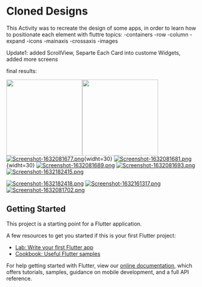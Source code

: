 # Cloned Designs
This Activity was to recreate the design of some apps, in order to learn how to positionate each element with fluttre
topics:
-containers     -row        -column         -expand
-icons          -mainaxis   -crossaxis      -images

Update1: added ScrollView, Separte Each Card into custome Widgets, added more screens

final results:


<img src="https://i.postimg.cc/mrZnqYmm/Screenshot-1632081677.png" width="200" height="200" /><img src="https://i.postimg.cc/mrZnqYmm/Screenshot-1632081677.png" width="200" height="200" />
[![Screenshot-1632081677.png](https://i.postimg.cc/mrZnqYmm/Screenshot-1632081677.png)](https://postimg.cc/PCcKvwsD){widht=30} [![Screenshot-1632081681.png](https://i.postimg.cc/wxRGSTkY/Screenshot-1632081681.png)](https://postimg.cc/pyxCjv7s){widht=30} [![Screenshot-1632081689.png](https://i.postimg.cc/sXq0vtsL/Screenshot-1632081689.png)](https://postimg.cc/ZBPLQs9P) [![Screenshot-1632081693.png](https://i.postimg.cc/K8DVJqDK/Screenshot-1632081693.png)](https://postimg.cc/ts72gzfy) [![Screenshot-1632182415.png](https://i.postimg.cc/jdvVgvrF/Screenshot-1632182415.png)](https://postimg.cc/GHBS9FtF)


[![Screenshot-1632182418.png](https://i.postimg.cc/VkNx3MfL/Screenshot-1632182418.png)](https://postimg.cc/2VP9W1LP) [![Screenshot-1632161317.png](https://i.postimg.cc/Z5jY6M65/Screenshot-1632161317.png)](https://postimg.cc/WdFPvS9B) [![Screenshot-1632081702.png](https://i.postimg.cc/rFW7tFdN/Screenshot-1632081702.png)](https://postimg.cc/7fHKF4n5)








## Getting Started

This project is a starting point for a Flutter application.

A few resources to get you started if this is your first Flutter project:

- [Lab: Write your first Flutter app](https://flutter.dev/docs/get-started/codelab)
- [Cookbook: Useful Flutter samples](https://flutter.dev/docs/cookbook)

For help getting started with Flutter, view our
[online documentation](https://flutter.dev/docs), which offers tutorials,
samples, guidance on mobile development, and a full API reference.
